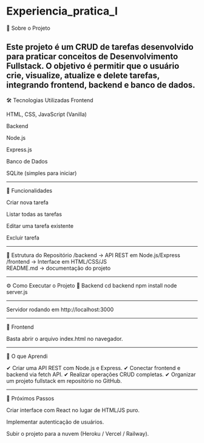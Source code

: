 # Experiencia_pratica_I
📌 Sobre o Projeto

Este projeto é um CRUD de tarefas desenvolvido para praticar conceitos de Desenvolvimento Fullstack.
O objetivo é permitir que o usuário crie, visualize, atualize e delete tarefas, integrando frontend, backend e banco de dados.
---
🛠️ Tecnologias Utilizadas
Frontend

HTML, CSS, JavaScript (Vanilla)

Backend

Node.js

Express.js

Banco de Dados

SQLite (simples para iniciar)

---

🚀 Funcionalidades

Criar nova tarefa

Listar todas as tarefas

Editar uma tarefa existente

Excluir tarefa

---

📂 Estrutura do Repositório
/backend → API REST em Node.js/Express  
/frontend → Interface em HTML/CSS/JS  
README.md → documentação do projeto  

---

⚙️ Como Executar o Projeto
🔹 Backend
cd backend
npm install
node server.js

---

Servidor rodando em http://localhost:3000

---

🔹 Frontend

Basta abrir o arquivo index.html no navegador.

---

📖 O que Aprendi

✔ Criar uma API REST com Node.js e Express.
✔ Conectar frontend e backend via fetch API.
✔ Realizar operações CRUD completas.
✔ Organizar um projeto fullstack em repositório no GitHub.

---

🚀 Próximos Passos

Criar interface com React no lugar de HTML/JS puro.

Implementar autenticação de usuários.

Subir o projeto para a nuvem (Heroku / Vercel / Railway).
